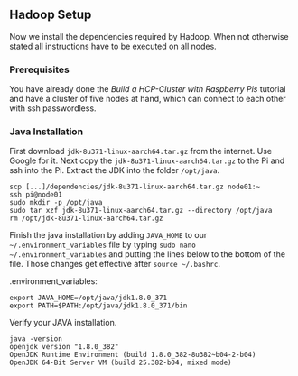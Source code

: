 ## Hadoop Setup

Now we install the dependencies required by Hadoop. When not otherwise stated all instructions have to be executed on all nodes.

### Prerequisites

You have already done the *Build a HCP-Cluster with Raspberry Pis* tutorial and have a cluster of five nodes at hand, which can connect to each other with ssh passwordless.

### Java Installation

First download `jdk-8u371-linux-aarch64.tar.gz` from the internet. Use Google for it.
Next copy the `jdk-8u371-linux-aarch64.tar.gz` to the Pi and ssh into the Pi. Extract the JDK into the folder `/opt/java`.

```
scp [...]/dependencies/jdk-8u371-linux-aarch64.tar.gz node01:~
ssh pi@node01
sudo mkdir -p /opt/java
sudo tar xzf jdk-8u371-linux-aarch64.tar.gz --directory /opt/java
rm /opt/jdk-8u371-linux-aarch64.tar.gz
```

Finish the java installation by adding `JAVA_HOME` to our `~/.environment_variables` file by typing `sudo nano ~/.environment_variables` and putting the lines below to the bottom of the file. Those changes get effective after `source ~/.bashrc`.

.environment_variables:

```shellscript
export JAVA_HOME=/opt/java/jdk1.8.0_371
export PATH=$PATH:/opt/java/jdk1.8.0_371/bin
```

Verify your JAVA installation.

```
java -version
openjdk version "1.8.0_382"
OpenJDK Runtime Environment (build 1.8.0_382-8u382~b04-2-b04)
OpenJDK 64-Bit Server VM (build 25.382-b04, mixed mode)
```
